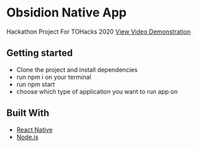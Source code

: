 # Obsidion Native App
Hackathon Project For TOHacks 2020
[View Video Demonstration](https://www.youtube.com/watch?v=ki2QPCBCLu0)

## Getting started
- Clone the project and install dependencies
- run npm i on your terminal
- run npm start
- choose which type of application you want to run app on

## Built With

* [React Native](https://reactnative.dev/) 
* [Node.js](https://nodejs.org)
